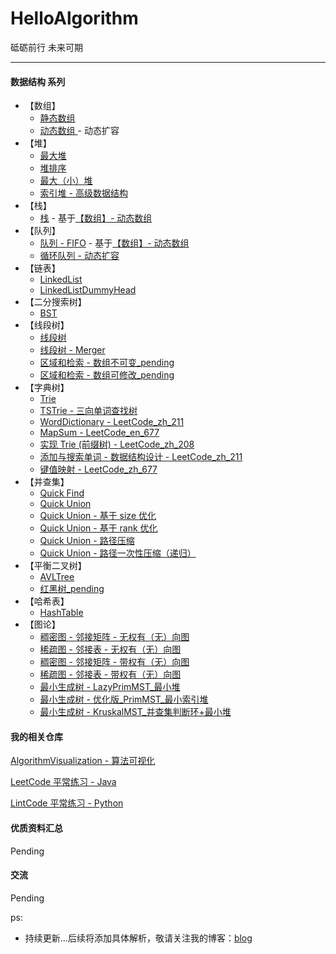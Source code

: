 # HelloAlgorithm

砥砺前行 未来可期

---

#### 数据结构 系列

- 【数组】
    - [静态数组](./Array/src/StaticArray.java)
    - [动态数组 ](./Array/src/Array.java) - 动态扩容
- 【堆】
    - [最大堆](./Heap/src/MaxHeap.java)
    - [堆排序](./Heap/src/HeapSort.java)
    - [最大（小）堆](./Heap/src/Heap.java)
    - [索引堆 - 高级数据结构](./Heap/src/IndexHeap.java)
- 【栈】
    - [栈](./Array/src/Array.java) - 基于[【数组】- 动态数组](./Array/src/Array.java)
- 【队列】
    - [队列 - FIFO](./Array/src/StaticArray.java) - 基于[【数组】- 动态数组](./Array/src/Array.java)
    - [循环队列 - 动态扩容](./Array/src/Array.java)
- 【链表】
    - [LinkedList](./LinkedList/src/LinkedList.java)
    - [LinkedListDummyHead](./LinkedList/src/LinkedListDummyHead.java)
- 【二分搜索树】
    - [BST](./BST/src/BST.java)
- 【线段树】
    - [线段树](./SegmentTree/src/SegmentTree.java)
    - [线段树 - Merger](./SegmentTree/src/Merger.java)
    - [区域和检索 - 数组不可变_pending](./SegmentTree/src/SegmentTree.java)
    - [区域和检索 - 数组可修改_pending](./SegmentTree/src/SegmentTree.java)
- 【字典树】
    * [Trie](./Trie/src/Trie.java)
    * [TSTrie - 三向单词查找树](./Trie/src/TSTrie.java)
    * [WordDictionary - LeetCode_zh_211](./Trie/src/WordDictionary.java)
    * [MapSum - LeetCode_en_677](./Trie/src/MapSum.java)
    * [实现 Trie (前缀树) - LeetCode_zh_208](./Trie/src/Trie.java)
    * [添加与搜索单词 - 数据结构设计 - LeetCode_zh_211](./Trie/src/WordDictionary.java)
    * [键值映射 - LeetCode_zh_677](./Trie/src/MapSum.java)
- 【并查集】
    * [Quick Find](./UnionFind/src/UnionFind1.java)
    * [Quick Union](./UnionFind/src/UnionFind2.java)
    * [Quick Union - 基于 size 优化](./UnionFind/src/UnionFind3.java)
    * [Quick Union - 基于 rank 优化](./UnionFind/src/UnionFind4.java)
    * [Quick Union - 路径压缩](./UnionFind/src/UnionFind5.java)
    * [Quick Union - 路径一次性压缩（递归）](./UnionFind/src/UnionFind6.java)
- 【平衡二叉树】
    * [AVLTree](./AVLTree/src/AVLTree.java)
    * [红黑树_pending](./RedBlackTree/src/RBTree.java)
- 【哈希表】
    - [HashTable](./HashTable/src/HashTable.java)
- 【图论】
    - [稠密图 - 邻接矩阵 - 无权有（无）向图](./GraphTheory/src/no_weight/DenseGraph.java)
    - [稀疏图 - 邻接表 - 无权有（无）向图](./GraphTheory/src/no_weight/SparseGraph.java)
    - [稠密图 - 邻接矩阵 - 带权有（无）向图](./GraphTheory/src/weight/DenseGraph.java)
    - [稀疏图 - 邻接表 - 带权有（无）向图](./GraphTheory/src/weight/SparseGraph.java)
    - [最小生成树 - LazyPrimMST_最小堆](./GraphTheory/src/weight/LazyPrimMST.java)
    - [最小生成树 - 优化版_PrimMST_最小索引堆](./GraphTheory/src/weight/PrimMST.java)
    - [最小生成树 - KruskalMST_并查集判断环+最小堆](./GraphTheory/src/weight/KruskalMST.java)


#### 我的相关仓库

[AlgorithmVisualization - 算法可视化](https://github.com/hackfengJam/AlgorithmVisualization)

[LeetCode 平常练习 - Java](https://github.com/hackfengJam/LeetCode)

[LintCode 平常练习 - Python](https://github.com/hackfengJam/LintCode)


#### 优质资料汇总

Pending



#### 交流

Pending

ps:
- 持续更新...后续将添加具体解析，敬请关注我的博客：[blog](https://github.com/hackfengJam/blog)

